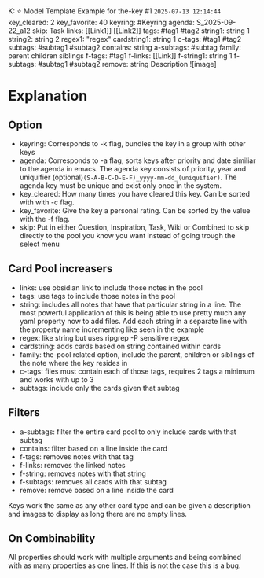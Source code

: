 
K: ⭐ Model Template Example for the-key #1 `2025-07-13 12:14:44`
key_cleared: 2 
key_favorite: 40
keyring: #Keyring
agenda: S_2025-09-22_a12
skip: Task
links: [[Link1]] [[Link2]]
tags: #tag1 #tag2 
string1: string 1
string2: string 2
regex1: "regex"
cardstring1: string 1
c-tags: #tag1 #tag2
subtags: #subtag1 #subtag2 
contains: string 
a-subtags: #subtag 
family: parent children siblings 
f-tags: #tag1 
f-links: [[Link]]
f-string1: string 1
f-subtags: #subtag1 #subtag2 
remove: string 
Description 
![image]

# Explanation 
## Option 
- keyring: Corresponds to -k flag, bundles the key in a group with other keys 
- agenda: Corresponds to -a flag, sorts keys after priority and date similiar to the agenda in  emacs. The agenda key consists of priority, year and uniquifier (optional)`(S-A-B-C-D-E-F)_yyyy-mm-dd_(uniquifier)`. The agenda key must be unique and exist only once in the system.
- key_cleared: How many times you have cleared this key. Can be sorted with with -c flag.
- key_favorite: Give the key a personal rating. Can be sorted by the value with the -f flag. 
- skip: Put in either Question, Inspiration, Task, Wiki or Combined to skip directly to the pool you know you want instead of going trough the select menu 
## Card Pool increasers 
- links: use obsidian link to include those notes in the pool 
- tags: use tags to include those notes in the pool 
- string: includes all notes that have that particular string in a line. The most powerful application of this is being able to use pretty much any yaml property now to add files. Add each string in a separate line with the property name incrementing like seen in the example
- regex: like string but uses ripgrep -P sensitive regex
- cardstring: adds cards based on string contained within cards 
- family: the-pool related option, include the parent, children or siblings of the note where the key resides in
- c-tags: files must contain each of those tags, requires 2 tags a minimum and works with up to 3
- subtags: include only the cards given that subtag

## Filters 
- a-subtags: filter the entire card pool to only include cards with that subtag
- contains: filter based on a line inside the card 
- f-tags: removes notes with that tag
- f-links: removes the linked notes
- f-string: removes notes with that string
- f-subtags: removes all cards with that subtag
- remove: remove based on a line inside the card 

Keys work the same as any other card type and can be given a description and images to display as long there are no empty lines. 

## On Combinability 
All properties should work with multiple arguments and being combined with as many properties as one lines. If this is not the case this is a bug. 

